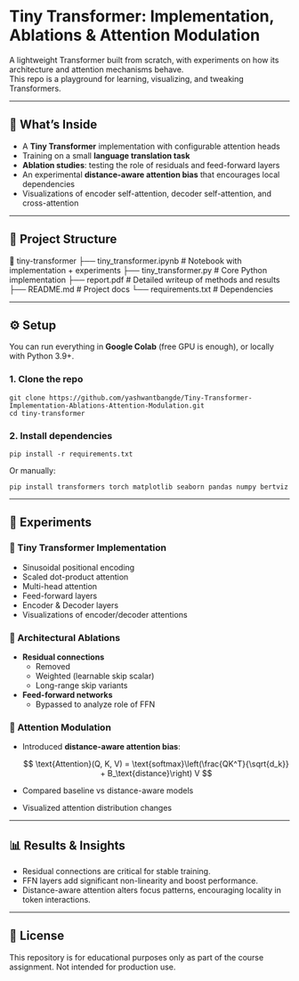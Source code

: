 # Tiny Transformer: Implementation, Ablations & Attention Modulation

A lightweight Transformer built from scratch, with experiments on how its architecture and attention mechanisms behave.  
This repo is a playground for learning, visualizing, and tweaking Transformers.

---
## 🚀 What’s Inside
- A **Tiny Transformer** implementation with configurable attention heads
- Training on a small **language translation task**
- **Ablation studies**: testing the role of residuals and feed-forward layers
- An experimental **distance-aware attention bias** that encourages local dependencies
- Visualizations of encoder self-attention, decoder self-attention, and cross-attention

---

## 📂 Project Structure
📂 tiny-transformer
├── tiny_transformer.ipynb # Notebook with implementation + experiments
├── tiny_transformer.py # Core Python implementation
├── report.pdf # Detailed writeup of methods and results
├── README.md # Project docs
└── requirements.txt # Dependencies

---

## ⚙️ Setup
You can run everything in **Google Colab** (free GPU is enough), or locally with Python 3.9+.

### 1. Clone the repo
```
git clone https://github.com/yashwantbangde/Tiny-Transformer-Implementation-Ablations-Attention-Modulation.git
cd tiny-transformer
```
### 2. Install dependencies
```
pip install -r requirements.txt
```
Or manually:
```
pip install transformers torch matplotlib seaborn pandas numpy bertviz
```
---

## 🚀 Experiments

### 🔹 Tiny Transformer Implementation
- Sinusoidal positional encoding
- Scaled dot-product attention
- Multi-head attention
- Feed-forward layers
- Encoder & Decoder layers
- Visualizations of encoder/decoder attentions

### 🔹 Architectural Ablations
- **Residual connections**
  - Removed
  - Weighted (learnable skip scalar)
  - Long-range skip variants
- **Feed-forward networks**
  - Bypassed to analyze role of FFN

### 🔹 Attention Modulation
- Introduced **distance-aware attention bias**:

  $$
  \text{Attention}(Q, K, V) = \text{softmax}\left(\frac{QK^T}{\sqrt{d_k}} + B_\text{distance}\right) V
  $$

- Compared baseline vs distance-aware models
- Visualized attention distribution changes

---

## 📊 Results & Insights
- Residual connections are critical for stable training.
- FFN layers add significant non-linearity and boost performance.
- Distance-aware attention alters focus patterns, encouraging locality in token interactions.

---

## 📜 License
This repository is for educational purposes only as part of the course assignment.
Not intended for production use.
